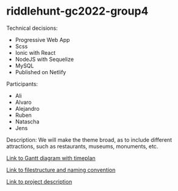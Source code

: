 # riddlehunt-gc2022-group4


Technical decisions:

- Progressive Web App
- Scss
- Ionic with React
- NodeJS with Sequelize
- MySQL
- Published on Netlify

Participants:

- Ali
- Alvaro
- Alejandro
- Ruben
- Natascha
- Jens

Description: We will make the theme broad, as to include different attractions, such as restaurants, museums, monuments, etc.

[Link to Gantt diagram with timeplan](https://docs.google.com/spreadsheets/d/1o0SlIDjQHayzRWy6IT_7cYzHKifXnzduG8w6gJA2MOQ/edit?usp=sharing)


[Link to filestructure and naming convention](https://docs.google.com/document/d/1P45kdHCfv8UTPJ0ASOBMLuomRmeG5YlzZ_ruwAR7avc/edit?usp=sharing)


[Link to project description](https://github.com/Webudvikler-TechCollege/GC-Riddlehunt-2022)


